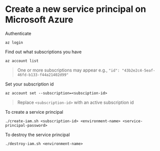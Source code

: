 # Create a new service principal on Microsoft Azure

Authenticate

```
az login
```

Find out what subscriptions you have

```
az account list
```
> One or more subscriptions may appear e.g., `"id": "43b2e2c4-5eaf-46fd-b133-f44a21402d99"`

Set your subscription id

```
az account set --subscription=<subsciption-id>
```
> Replace `<subscription-id>` with an active subscription id


To create a service principal

```
./create-iam.sh <subscription-id> <environment-name> <service-principal-password>
```

To destroy the service principal

```
./destroy-iam.sh <environment-name>
```
